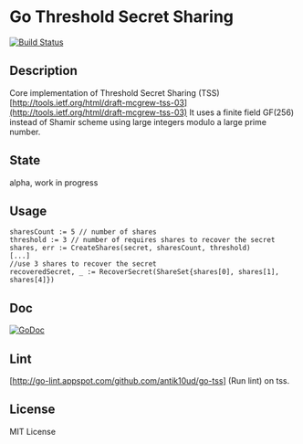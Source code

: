 Go Threshold Secret Sharing
===

[![Build Status](https://travis-ci.org/antik10ud/go-tss.svg?branch=master)](https://travis-ci.org/antik10ud/go-tss)

## Description
Core implementation of Threshold Secret Sharing (TSS) [http://tools.ietf.org/html/draft-mcgrew-tss-03](http://tools.ietf.org/html/draft-mcgrew-tss-03)
  It uses a finite field GF(256) instead of Shamir scheme using large integers modulo a large prime number. 
	
## State
alpha, work in progress

## Usage

	sharesCount := 5 // number of shares
	threshold := 3 // number of requires shares to recover the secret
	shares, err := CreateShares(secret, sharesCount, threshold)
	[...]
	//use 3 shares to recover the secret
	recoveredSecret, _ := RecoverSecret(ShareSet{shares[0], shares[1], shares[4]})
	


## Doc
[![GoDoc](https://godoc.org/github.com/antik10ud/go-tss?status.svg)](https://godoc.org/github.com/antik10ud/go-tss)

## Lint
[http://go-lint.appspot.com/github.com/antik10ud/go-tss] (Run lint) on tss.

## License
MIT License
